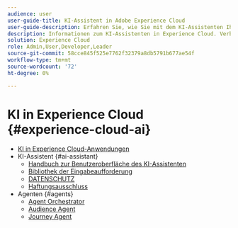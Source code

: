 ```yaml
---
audience: user
user-guide-title: KI-Assistent in Adobe Experience Cloud
user-guide-description: Erfahren Sie, wie Sie mit dem KI-Assistenten Ihren Workflow mit Adobe Experience Platform und Real-Time Customer Data Platform beschleunigen können.
description: Informationen zum KI-Assistenten in Experience Cloud. Verbessern Sie Ihr Produktwissen und erhalten Sie operative Erkenntnisse mithilfe von KI in Experience Cloud.
solution: Experience Cloud
role: Admin,User,Developer,Leader
source-git-commit: 58cce845f525e7762f32379a8db5791b677ae54f
workflow-type: tm+mt
source-wordcount: '72'
ht-degree: 0%

---
```



# KI in Experience Cloud {#experience-cloud-ai}

- [KI in Experience Cloud-Anwendungen](home.md)
- KI-Assistent {#ai-assistant}
   - [Handbuch zur Benutzeroberfläche des KI-Assistenten](./ai-assistant/ai-assistant-ui.md)
   - [Bibliothek der Eingabeaufforderung](./ai-assistant/prompt-library.md)
   - [DATENSCHUTZ](./ai-assistant/privacy.md)
   - [Haftungsausschluss](./ai-assistant/legal-disclaimer.md)
- Agenten {#agents}
   - [Agent Orchestrator](./agents/agent-orchestrator.md)
   - [Audience Agent](./agents/audience.md)
   - [Journey Agent](./agents/ajo-agent-analyze.md)
